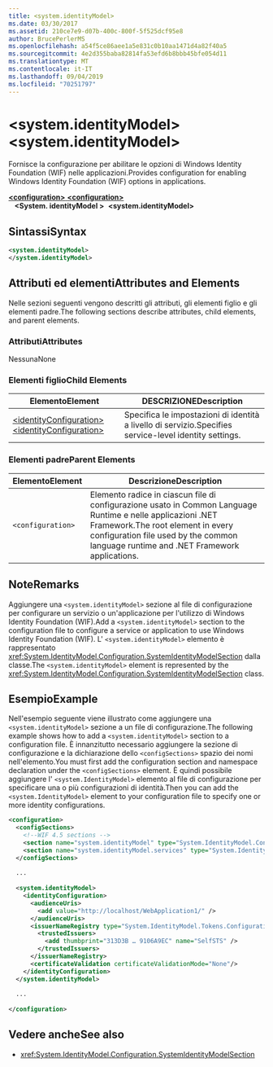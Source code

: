 ```yaml
---
title: <system.identityModel>
ms.date: 03/30/2017
ms.assetid: 210ce7e9-d07b-400c-800f-5f525dcf95e8
author: BrucePerlerMS
ms.openlocfilehash: a54f5ce86aee1a5e831c0b10aa1471d4a82f40a5
ms.sourcegitcommit: 4e2d355baba82814fa53efd6b8bbb45bfe054d11
ms.translationtype: MT
ms.contentlocale: it-IT
ms.lasthandoff: 09/04/2019
ms.locfileid: "70251797"
---
```

# <a name="systemidentitymodel"></a><span data-ttu-id="5b938-102">\<system.identityModel></span><span class="sxs-lookup"><span data-stu-id="5b938-102">\<system.identityModel></span></span>
<span data-ttu-id="5b938-103">Fornisce la configurazione per abilitare le opzioni di Windows Identity Foundation (WIF) nelle applicazioni.</span><span class="sxs-lookup"><span data-stu-id="5b938-103">Provides configuration for enabling Windows Identity Foundation (WIF) options in applications.</span></span>  
  
<span data-ttu-id="5b938-104">[ **\<configuration>** ](../configuration-element.md)</span><span class="sxs-lookup"><span data-stu-id="5b938-104">[**\<configuration>**](../configuration-element.md)</span></span>\
<span data-ttu-id="5b938-105">&nbsp;&nbsp; **\<System. identityModel >**</span><span class="sxs-lookup"><span data-stu-id="5b938-105">&nbsp;&nbsp;**\<system.identityModel>**</span></span>  
  
## <a name="syntax"></a><span data-ttu-id="5b938-106">Sintassi</span><span class="sxs-lookup"><span data-stu-id="5b938-106">Syntax</span></span>  
  
```xml  
<system.identityModel>  
</system.identityModel>  
```  
  
## <a name="attributes-and-elements"></a><span data-ttu-id="5b938-107">Attributi ed elementi</span><span class="sxs-lookup"><span data-stu-id="5b938-107">Attributes and Elements</span></span>  
 <span data-ttu-id="5b938-108">Nelle sezioni seguenti vengono descritti gli attributi, gli elementi figlio e gli elementi padre.</span><span class="sxs-lookup"><span data-stu-id="5b938-108">The following sections describe attributes, child elements, and parent elements.</span></span>  
  
### <a name="attributes"></a><span data-ttu-id="5b938-109">Attributi</span><span class="sxs-lookup"><span data-stu-id="5b938-109">Attributes</span></span>  
 <span data-ttu-id="5b938-110">Nessuna</span><span class="sxs-lookup"><span data-stu-id="5b938-110">None</span></span>  
  
### <a name="child-elements"></a><span data-ttu-id="5b938-111">Elementi figlio</span><span class="sxs-lookup"><span data-stu-id="5b938-111">Child Elements</span></span>  
  
|<span data-ttu-id="5b938-112">Elemento</span><span class="sxs-lookup"><span data-stu-id="5b938-112">Element</span></span>|<span data-ttu-id="5b938-113">DESCRIZIONE</span><span class="sxs-lookup"><span data-stu-id="5b938-113">Description</span></span>|  
|-------------|-----------------|  
|[<span data-ttu-id="5b938-114">\<identityConfiguration></span><span class="sxs-lookup"><span data-stu-id="5b938-114">\<identityConfiguration></span></span>](identityconfiguration.md)|<span data-ttu-id="5b938-115">Specifica le impostazioni di identità a livello di servizio.</span><span class="sxs-lookup"><span data-stu-id="5b938-115">Specifies service-level identity settings.</span></span>|  
  
### <a name="parent-elements"></a><span data-ttu-id="5b938-116">Elementi padre</span><span class="sxs-lookup"><span data-stu-id="5b938-116">Parent Elements</span></span>  
  
|<span data-ttu-id="5b938-117">Elemento</span><span class="sxs-lookup"><span data-stu-id="5b938-117">Element</span></span>|<span data-ttu-id="5b938-118">Descrizione</span><span class="sxs-lookup"><span data-stu-id="5b938-118">Description</span></span>|  
|-------------|-----------------|  
|`<configuration>`|<span data-ttu-id="5b938-119">Elemento radice in ciascun file di configurazione usato in Common Language Runtime e nelle applicazioni .NET Framework.</span><span class="sxs-lookup"><span data-stu-id="5b938-119">The root element in every configuration file used by the common language runtime and .NET Framework applications.</span></span>|  
  
## <a name="remarks"></a><span data-ttu-id="5b938-120">Note</span><span class="sxs-lookup"><span data-stu-id="5b938-120">Remarks</span></span>  
 <span data-ttu-id="5b938-121">Aggiungere una `<system.identityModel>` sezione al file di configurazione per configurare un servizio o un'applicazione per l'utilizzo di Windows Identity Foundation (WIF).</span><span class="sxs-lookup"><span data-stu-id="5b938-121">Add a `<system.identityModel>` section to the configuration file to configure a service or application to use Windows Identity Foundation (WIF).</span></span> <span data-ttu-id="5b938-122">L' `<system.identityModel>` elemento è rappresentato <xref:System.IdentityModel.Configuration.SystemIdentityModelSection> dalla classe.</span><span class="sxs-lookup"><span data-stu-id="5b938-122">The `<system.identityModel>` element is represented by the <xref:System.IdentityModel.Configuration.SystemIdentityModelSection> class.</span></span>  
  
## <a name="example"></a><span data-ttu-id="5b938-123">Esempio</span><span class="sxs-lookup"><span data-stu-id="5b938-123">Example</span></span>  
 <span data-ttu-id="5b938-124">Nell'esempio seguente viene illustrato come aggiungere una `<system.identityModel>` sezione a un file di configurazione.</span><span class="sxs-lookup"><span data-stu-id="5b938-124">The following example shows how to add a `<system.identityModel>` section to a configuration file.</span></span> <span data-ttu-id="5b938-125">È innanzitutto necessario aggiungere la sezione di configurazione e la dichiarazione dello `<configSections>` spazio dei nomi nell'elemento.</span><span class="sxs-lookup"><span data-stu-id="5b938-125">You must first add the configuration section and namespace declaration under the `<configSections>` element.</span></span> <span data-ttu-id="5b938-126">È quindi possibile aggiungere l' `<system.IdentityModel>` elemento al file di configurazione per specificare una o più configurazioni di identità.</span><span class="sxs-lookup"><span data-stu-id="5b938-126">Then you can add the `<system.IdentityModel>` element to your configuration file to specify one or more identity configurations.</span></span>  
  
```xml  
<configuration>  
  <configSections>  
    <!--WIF 4.5 sections -->  
    <section name="system.identityModel" type="System.IdentityModel.Configuration.SystemIdentityModelSection, System.IdentityModel, Version=4.0.0.0, Culture=neutral, PublicKeyToken=B77A5C561934E089"/>  
    <section name="system.identityModel.services" type="System.IdentityModel.Services.Configuration.SystemIdentityModelServicesSection, System.IdentityModel.Services, Version=4.0.0.0, Culture=neutral, PublicKeyToken=B77A5C561934E089"/>  
  </configSections>  
  
  ...  
  
  <system.identityModel>  
    <identityConfiguration>  
      <audienceUris>  
        <add value="http://localhost/WebApplication1/" />  
      </audienceUris>  
      <issuerNameRegistry type="System.IdentityModel.Tokens.ConfigurationBasedIssuerNameRegistry, System.IdentityModel, Version=4.0.0.0, Culture=neutral, PublicKeyToken=B77A5C561934E089">  
        <trustedIssuers>  
          <add thumbprint="313D3B … 9106A9EC" name="SelfSTS" />  
        </trustedIssuers>  
      </issuerNameRegistry>  
      <certificateValidation certificateValidationMode="None"/>  
    </identityConfiguration>  
  </system.identityModel>  
  
  ...  
  
</configuration>  
```  
  
## <a name="see-also"></a><span data-ttu-id="5b938-127">Vedere anche</span><span class="sxs-lookup"><span data-stu-id="5b938-127">See also</span></span>

- <xref:System.IdentityModel.Configuration.SystemIdentityModelSection>

